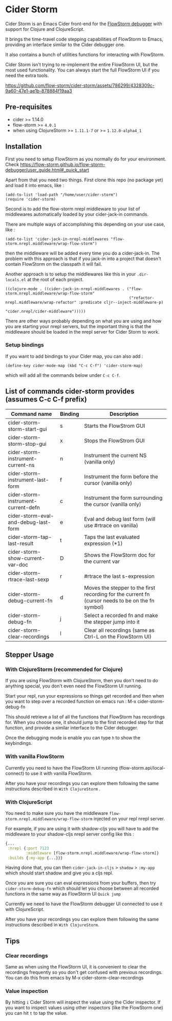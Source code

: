 # Cider Storm

Cider Storm is an Emacs Cider front-end for the [FlowStorm debugger](https://github.com/flow-storm/flow-storm-debugger) with support for Clojure and ClojureScript.

It brings the time-travel code stepping capabilities of FlowStorm to Emacs, providing an interface 
similar to the Cider debugger one.

It also contains a bunch of utilities functions for interacting with FlowStorm.

Cider Storm isn't trying to re-implement the entire FlowStorm UI, but the most used functionality.
You can always start the full FlowStorm UI if you need the extra tools.


https://github.com/flow-storm/cider-storm/assets/786299/4328309c-9a60-47e1-ae1b-878884f19aa3


## Pre-requisites

- cider >= 1.14.0
- flow-storm >= `4.0.1`
- when using ClojureStorm >= `1.11.1-7` or >= `1.12.0-alpha4_1`
	
## Installation

First you need to setup FlowStorm as you normally do for your environment. Check https://flow-storm.github.io/flow-storm-debugger/user_guide.html#_quick_start

Apart from that you need two things. First clone this repo (no package yet) and load it into emacs, like :

```
(add-to-list 'load-path "/home/user/cider-storm")
(require 'cider-storm)
```

Second is to add the flow-storm nrepl middleware to your list of middlewares automatically loaded by your cider-jack-in commands.

There are multiple ways of accomplishing this depending on your use case, like : 

```
(add-to-list 'cider-jack-in-nrepl-middlewares "flow-storm.nrepl.middleware/wrap-flow-storm")
```

then the middleware will be added every time you do a cider-jack-in. The problem with this approach is that
if you jack-in into a project that doesn't contain FlowStorm on the classpath it will fail.

Another approach is to setup the middlewares like this in your `.dir-locals.el` at the root of each project.

```
((clojure-mode . ((cider-jack-in-nrepl-middlewares . ("flow-storm.nrepl.middleware/wrap-flow-storm"
													  ("refactor-nrepl.middleware/wrap-refactor" :predicate cljr--inject-middleware-p)
													  "cider.nrepl/cider-middleware")))))
```

There are other ways probably depending on what you are using and how you are starting your nrepl servers, but the important thing
is that the middleware should be loaded in the nrepl server for Cider Storm to work.

### Setup bindings

If you want to add bindings to your Cider map, you can also add :

```
(define-key cider-mode-map (kbd "C-c C-f") 'cider-storm-map)
```

which will add all the commands below under `C-c C-f`.

## List of commands cider-storm provides (assumes C-c C-f prefix)

|Command name                         |Binding|Description                                                                                        |
|-------------------------------------|-------|---------------------------------------------------------------------------------------------------|
|cider-storm-storm-start-gui          | s     | Starts the FlowStrom GUI                                                                          |
|cider-storm-storm-stop-gui           | x     | Stops the FlowStrom GUI                                                                           |
|cider-storm-instrument-current-ns    | n     | Instrument the current NS (vanilla only)                                                          |
|cider-storm-instrument-last-form     | f     | Instrument the form before the cursor (vanilla only)                                              |
|cider-storm-instrument-current-defn  | c     | Instrument the form surrounding the cursor (vanilla only)                                         |
|cider-storm-eval-and-debug-last-form | e     | Eval and debug last form (will use #rtrace on vanilla)                                            |
|cider-storm-tap-last-result          | t     | Taps the last evaluated expression (*1)                                                           |
|cider-storm-show-current-var-doc     | D     | Shows the FlowStorm doc for the current var                                                       |
|cider-storm-rtrace-last-sexp         | r     | #rtrace the last s-expression                                                                     |
|cider-storm-debug-current-fn         | d     | Moves the stepper to the first recording for the current fn (cursor needs to be on the fn symbol) |
|cider-storm-debug-fn                 | j     | Select a recorded fn and make the stepper jump into it                                            |
|cider-storm-clear-recordings         | l     | Clear all recordings (same as Ctrl-L on the FlowStorm UI)                                         |

## Stepper Usage

### With ClojureStorm (recommended for Clojure)

If you are using FlowStorm with ClojureStorm, then you don't need to do anything special, you don't even need the FlowStorm UI running.

Start your repl, run your expressions so things get recorded and then when you want to step over a recorded function on emacs
run : M-x cider-storm-debug-fn

This should retrieve a list of all the functions that FlowStorm has recordings for. When you choose one, it should jump to the first 
recorded step for that function, and provide a similar interface to the Cider debugger.

Once the debugging mode is enable you can type `h` to show the keybindings.

### With vanilla FlowStorm

Currently you need to have the FlowStorm UI running (flow-storm.api/local-connect) to use it with vanilla FlowStorm.

After you have your recordings you can explore them following the same instructions described in `With ClojureStorm` .

### With ClojureScript

You need to make sure you have the middleware `flow-storm.nrepl.middleware/wrap-flow-storm` injected on your repl nrepl server.

For example, if you are using it with shadow-cljs you will have to add the middleware to your shadow-cljs nrepl server config like this :

```clojure
{...
 :nrepl {:port 7123
         :middleware [flow-storm.nrepl.middleware/wrap-flow-storm]}
 :builds {:my-app {...}}}
```

Having done that, you can then `cider-jack-in-cljs` > `shadow` > `:my-app` which should start shadow and give you a cljs repl.

Once you are sure you can eval expressions from your buffers, then try `cider-storm-debug-fn` which should let you choose between
all recorded functions in the same way as FlowStorm UI `Quick jump`

Currently we need to have the FlowStorm debugger UI connected to use it with ClojureScript.

After you have your recordings you can explore them following the same instructions described in `With ClojureStorm`.

## Tips

### Clear recordings

Same as when using the FlowStorm UI, it is convenient to clear the recordings frequently so you don't get confused with previous recordings.
You can do this from emacs by M-x cider-storm-clear-recordings

### Value inspection

By hitting `i` Cider Storm will inspect the value using the Cider inspector. If you want to inspect values using other inspectors (like the FlowStorm one)
you can hit `t` to tap the value.


